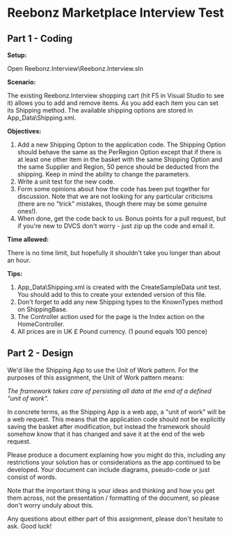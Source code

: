 Reebonz Marketplace Interview Test
=========================

Part 1 - Coding
---------------
**Setup:**

Open Reebonz.Interview\Reebonz.Interview.sln

**Scenario:**

The existing Reebonz.Interview shopping cart (hit F5 in Visual Studio to see it) allows you to add and remove items. As you add each item you can set its Shipping method.
The available shipping options are stored in App_Data\Shipping.xml.

**Objectives:**

1. Add a new Shipping Option to the application code. The Shipping Option should behave the same as the PerRegion Option except that if there is at least one other item in the basket with the same Shipping Option and the same Supplier and Region, 50 pence should be deducted from the shipping. Keep in mind the ability to change the parameters.
2. Write a unit test for the new code.
3. Form some opinions about how the code has been put together for discussion. Note that we are not looking for any particular criticisms (there are no "trick" mistakes, though there may be some genuine ones!).
4. When done, get the code back to us.  Bonus points for a pull request, but if you're new to DVCS don't worry - just zip up the code and email it.

**Time allowed:**

There is no time limit, but hopefully it shouldn't take you longer than about an hour.

**Tips:**

1. App_Data\Shipping.xml is created with the CreateSampleData unit test. You should add to this to create your extended version of this file.
2. Don't forget to add any new Shipping types to the KnownTypes method on ShippingBase.
3. The Controller action used for the page is the Index action on the HomeController.
4. All prices are in UK £ Pound currency. (1 pound equals 100 pence)


Part 2 - Design
---------------
We'd like the Shipping App to use the Unit of Work pattern.  For the purposes of this assignment, the Unit of Work pattern means:

*The framework takes care of persisting all data at the end of a defined "unit of work".*

In concrete terms, as the Shipping App is a web app, a "unit of work" will be a web request.  This means that the application code should not be explicitly saving the basket after modification, but instead the framework should somehow know that it has changed and save it at the end of the web request.

Please produce a document explaining how you might do this, including any restrictions your solution has or considerations as the app continued to be developed.  Your document can include diagrams, pseudo-code or just consist of words.   

Note that the important thing is your ideas and thinking and how you get them across, not the presentation / formatting of the document, so please don't worry unduly about this.

Any questions about either part of this assignment, please don't hesitate to ask.  Good luck!
